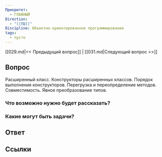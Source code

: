 ```yaml
---
Приоритет:
  - ГЛАВНЫЙ
Direction:
  - "[[ПШ]]" 
Discipline: Объектно-ориентированное программирование 
tags:
  - пусто
---
```

[[029.md|<< Предыдущий вопрос]] | [[031.md|Следующий вопрос >>]]
## Вопрос

Расширенный класс. Конструкторы расширенных классов. Порядок выполнения конструкторов. Перегрузка и переопределение методов. Совместимость. Явное преобразование типов.

### Что возможно нужно будет рассказать?

### Какие могут быть задачи?

## Ответ

## Ссылки
